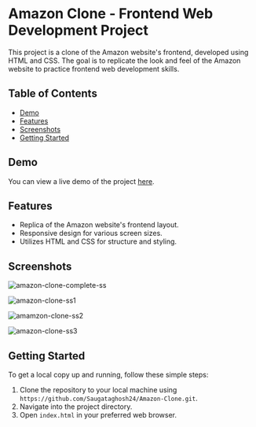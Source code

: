 # Amazon Clone - Frontend Web Development Project

This project is a clone of the Amazon website's frontend, developed using HTML and CSS. The goal is to replicate the look and feel of the Amazon website to practice frontend web development skills.

## Table of Contents
- [Demo](#demo)
- [Features](#features)
- [Screenshots](#screenshots)
- [Getting Started](#getting-started)

## Demo

You can view a live demo of the project [here](https://saugataghosh24.github.io/Amazon-Clone/).

## Features

- Replica of the Amazon website's frontend layout.
- Responsive design for various screen sizes.
- Utilizes HTML and CSS for structure and styling.

## Screenshots

![amazon-clone-complete-ss](https://github.com/Saugataghosh24/Amazon-Clone/assets/135034312/6df6d1ea-4492-4f48-9c3a-bac99b736c99)

![amazon-clone-ss1](https://github.com/Saugataghosh24/Amazon-Clone/assets/135034312/b56f7c45-66e4-4650-9376-f3af66c0ff24)

![amamzon-clone-ss2](https://github.com/Saugataghosh24/Amazon-Clone/assets/135034312/426fcd9b-e789-4f1d-b756-bd018e881705)

![amazon-clone-ss3](https://github.com/Saugataghosh24/Amazon-Clone/assets/135034312/85aeb500-6e12-4265-96e3-bf351fb1ccd4)

## Getting Started

To get a local copy up and running, follow these simple steps:

1. Clone the repository to your local machine using `https://github.com/Saugataghosh24/Amazon-Clone.git`.
2. Navigate into the project directory.
3. Open `index.html` in your preferred web browser.
